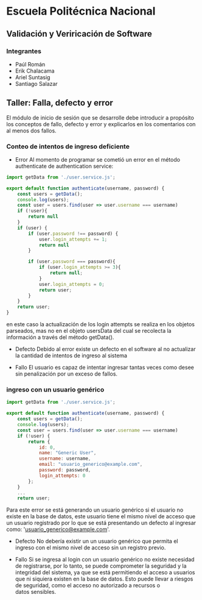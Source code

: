 # Escuela Politécnica Nacional
## Validación y Veriricación de Software
### Integrantes
- Paúl Román
- Erik Chalacama
- Ariel Suntasig
- Santiago Salazar


## Taller: Falla, defecto y error

El módulo de inicio de sesión que se desarrolle debe introducir a propósito los conceptos de fallo, defecto y error y explicarlos en los comentarios con al menos dos fallos.

### Conteo de intentos de ingreso deficiente
- Error
Al momento de programar se cometió un error en el método authenticate de authentication service:

```js
import getData from './user.service.js';

export default function authenticate(username, password) {
    const users = getData();
    console.log(users);
    const user = users.find(user => user.username === username)
    if (!user){
        return null
    }
    if (user) {
        if (user.password !== password) {
            user.login_attempts += 1;
            return null
        }

        if (user.password === password){
            if (user.login_attempts >= 3){
                return null;
            }
            user.login_attempts = 0;
            return user;
        }
    }
    return user;
}
``` 
en este caso la actualización de los login attempts se realiza en los objetos parseados, mas no en el objeto usersData del cual se recolecta la información a través del método getData().

- Defecto
Debido al error existe un defecto en el software al no actualizar la cantidad de intentos de ingreso al sistema

- Fallo
El usuario es capaz de intentar ingresar tantas veces como desee sin penalización por un exceso de fallos. 

### ingreso con un usuario genérico
```js
import getData from './user.service.js';

export default function authenticate(username, password) {
    const users = getData();
    console.log(users);
    const user = users.find(user => user.username === username)
    if (!user) {
        return {
            id: 0,
            name: "Generic User",
            username: username,
            email: "usuario_generico@example.com",
            password: password,
            login_attempts: 0
        };
    }
    ...
    return user;

```
Para este error se está generando un usuario genérico si el usuario no existe en la base de datos, este usuario tiene el mismo nivel de acceso que un usuario registrado por lo que se está presentando un defecto al ingresar como: 'usuario_generico@example.com'.

- Defecto
No debería existir un un usuario genérico que permita el ingreso con el mismo nivel de acceso sin un registro previo.

- Fallo
Si se ingresa al login con un usuario genérico no existe necesidad de registrarse, por lo tanto, se puede comprometer la seguridad y la integridad del sistema, ya que se está permitiendo el acceso a usuarios que ni siquiera existen en la base de datos. Esto puede llevar a riesgos de seguridad, como el acceso no autorizado a recursos o datos sensibles.